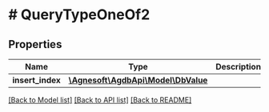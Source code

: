 # # QueryTypeOneOf2

## Properties

Name | Type | Description | Notes
------------ | ------------- | ------------- | -------------
**insert_index** | [**\Agnesoft\AgdbApi\Model\DbValue**](DbValue.md) |  |

[[Back to Model list]](../../README.md#models) [[Back to API list]](../../README.md#endpoints) [[Back to README]](../../README.md)
